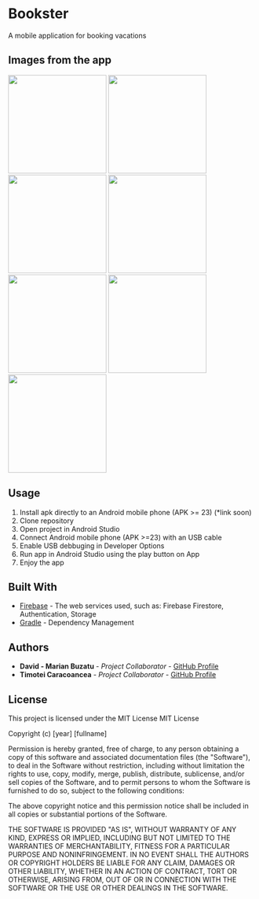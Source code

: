 # Bookster
A mobile application for booking vacations

## Images from the app
<div>
<img src="https://i.ibb.co/cvGCJ2H/1.jpg" width="200>
<img src="https://i.ibb.co/qLH9wPF/2.jpg" width="200">
<img src="https://i.ibb.co/sFB8Rcx/3.jpg" width="200">
<img src="https://i.ibb.co/2gQXdMN/4.jpg" width="200">
<img src="https://i.ibb.co/zX2Xt56/5.jpg" width="200">
<img src="https://i.ibb.co/x1wz0Nn/6.jpg" width="200">
<img src="https://i.ibb.co/dfg1wxw/7.jpg" width="200">
<img src="https://i.ibb.co/WVkjYN3/8.jpg" width="200">
</div>

## Usage
1. Install apk directly to an Android mobile phone (APK >= 23) (*link soon)
2. Clone repository
3. Open project in Android Studio
4. Connect Android mobile phone (APK >=23) with an USB cable
5. Enable USB debbuging in Developer Options
6. Run app in Android Studio using the play button on App
7. Enjoy the app 

## Built With

* [Firebase](https://firebase.google.com) - The web services used, such as: Firebase Firestore, Authentication, Storage
* [Gradle](https://gradle.org) - Dependency Management

## Authors

* **David - Marian Buzatu** - *Project Collaborator* - [GitHub Profile](https://github.com/davidbuzatu-marian)
* **Timotei Caracoancea** - *Project Collaborator* - [GitHub Profile](https://github.com/timotei99)

## License

This project is licensed under the MIT License
MIT License

Copyright (c) [year] [fullname]

Permission is hereby granted, free of charge, to any person obtaining a copy
of this software and associated documentation files (the "Software"), to deal
in the Software without restriction, including without limitation the rights
to use, copy, modify, merge, publish, distribute, sublicense, and/or sell
copies of the Software, and to permit persons to whom the Software is
furnished to do so, subject to the following conditions:

The above copyright notice and this permission notice shall be included in all
copies or substantial portions of the Software.

THE SOFTWARE IS PROVIDED "AS IS", WITHOUT WARRANTY OF ANY KIND, EXPRESS OR
IMPLIED, INCLUDING BUT NOT LIMITED TO THE WARRANTIES OF MERCHANTABILITY,
FITNESS FOR A PARTICULAR PURPOSE AND NONINFRINGEMENT. IN NO EVENT SHALL THE
AUTHORS OR COPYRIGHT HOLDERS BE LIABLE FOR ANY CLAIM, DAMAGES OR OTHER
LIABILITY, WHETHER IN AN ACTION OF CONTRACT, TORT OR OTHERWISE, ARISING FROM,
OUT OF OR IN CONNECTION WITH THE SOFTWARE OR THE USE OR OTHER DEALINGS IN THE
SOFTWARE.
